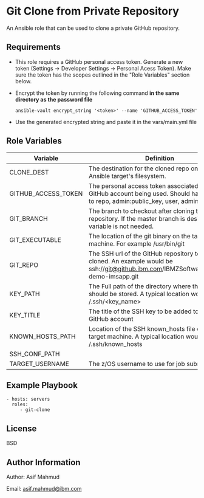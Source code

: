 Git Clone from Private Repository
=========
An Ansible role that can be used to clone a private GitHub repository. 


Requirements
------------
* This role requires a GitHub personal access token. Generate a new token (Settings -> Developer Settings -> Personal Acess Token). Make sure the token has the scopes outlined in the "Role Variables" section below.
* Encrypt the token by running the following command **in the same directory as the password file**
    
    `ansible-vault encrypt_string '<token>' --name 'GITHUB_ACCESS_TOKEN'`

* Use the generated encrypted string and paste it in the vars/main.yml file

Role Variables
--------------

| Variable            | Definition                                                                                                                                 |
| ------------------- | ------------------------------------------------------------------------------------------------------------------------------------------ |
| CLONE_DEST          | The destination for the cloned repo on the Ansible target's filesystem.                                                                    |
| GITHUB_ACCESS_TOKEN | The personal access token associated with the GitHub account being used. Should have access to repo, admin:public_key, user, admin:gpg_ley |
| GIT_BRANCH          | The branch to checkout after cloning the repository. If the master branch is desired, this variable is not needed.                         |
| GIT_EXECUTABLE      | The location of the git binary on the target machine. For example /usr/bin/git                                                             |
| GIT_REPO            | The SSH url of the GitHub repository to be cloned. An example would be ssh://git@github.ibm.com/IBMZSoftware/nazare-demo-imsapp.git        |
| KEY_PATH            | The Full path of the directory where the SSH key should be stored. A typical location would be /.ssh/<key_name>                            |
| KEY_TITLE           | The title of the SSH key to be added to the GitHub account                                                                                 |
| KNOWN_HOSTS_PATH    | Location of the SSH known_hosts file on the target machine. A typical location would be /.ssh/known_hosts                                  |
| SSH_CONF_PATH       |                                                                                                                                            |
| TARGET_USERNAME     | The z/OS username to use for job submission.                                                                                               |

Example Playbook
----------------
    - hosts: servers
      roles:
         - git-clone

License
-------

BSD

Author Information
------------------

Author: Asif Mahmud

Email: asif.mahmud@ibm.com
